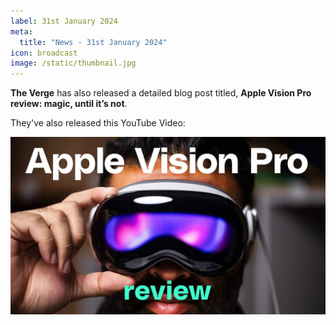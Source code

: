 ```yaml
---
label: 31st January 2024
meta:
  title: "News - 31st January 2024"
icon: broadcast
image: /static/thumbnail.jpg
---
```


**The Verge** has also released a detailed blog post titled, **Apple Vision Pro review: magic, until it’s not**.

They've also released this YouTube Video:

[![](/static/the-verge-vision-pro-youtube.jpg)](https://www.youtube.com/watch?v=hdwaWxY11jQ)